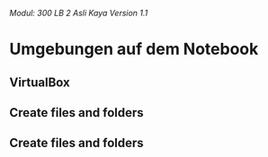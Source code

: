 *Modul: 300 
LB 2 
Asli Kaya
Version 1.1* 
# Umgebungen auf dem Notebook

## VirtualBox
## Create files and folders
## Create files and folders
<!--stackedit_data:
eyJoaXN0b3J5IjpbMTQ5NDM2MzUxMiwxODM0NjY4NjM5XX0=
-->